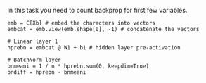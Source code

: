 In this task you need to count backprop for first few variables.
```
emb = C[Xb] # embed the characters into vectors
embcat = emb.view(emb.shape[0], -1) # concatenate the vectors

# Linear layer 1
hprebn = embcat @ W1 + b1 # hidden layer pre-activation

# BatchNorm layer
bnmeani = 1 / n * hprebn.sum(0, keepdim=True)
bndiff = hprebn - bnmeani
```
